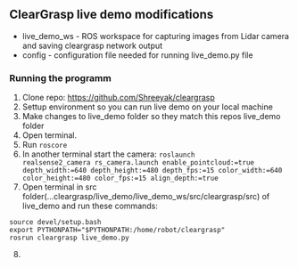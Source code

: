 ## ClearGrasp live demo modifications

- live_demo_ws - ROS workspace for capturing images from Lidar camera and saving cleargrasp network output
- config - configuration file needed for running live_demo.py file

### Running the programm

1. Clone repo: https://github.com/Shreeyak/cleargrasp
2. Settup environment so you can run live demo on your local machine
3. Make changes to live_demo folder so they match this repos live_demo folder
4. Open terminal.
5. Run <code>roscore</code>
6. In another terminal start the camera: 
<code>roslaunch realsense2_camera rs_camera.launch enable_pointcloud:=true depth_width:=640 depth_height:=480 depth_fps:=15 color_width:=640 color_height:=480 color_fps:=15 align_depth:=true</code>
7. Open terminal in src folder(...cleargrasp/live_demo/live_demo_ws/src/cleargrasp/src) of live_demo and run these commands:
```
source devel/setup.bash
export PYTHONPATH="$PYTHONPATH:/home/robot/cleargrasp"
rosrun cleargrasp live_demo.py
```
8. 
